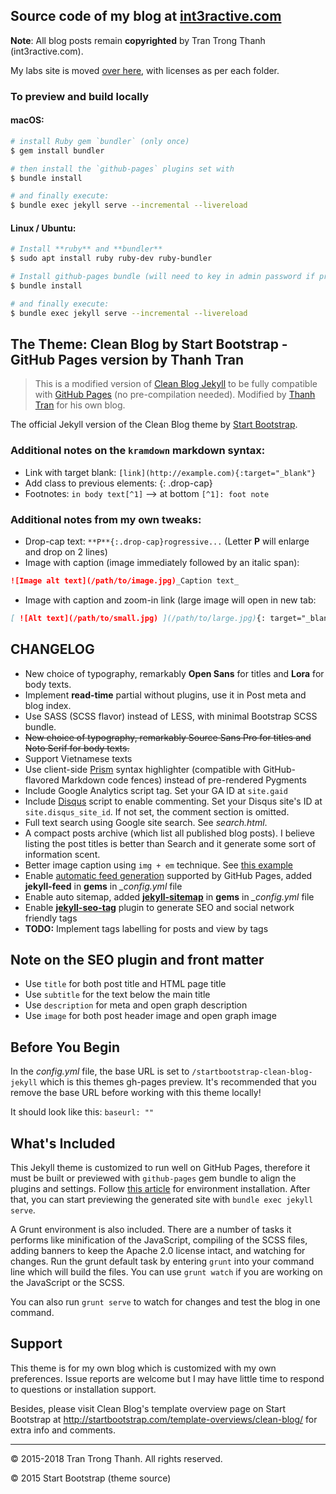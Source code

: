## Source code of my blog at [int3ractive.com](https://int3ractive.com)

**Note**: All blog posts remain **copyrighted** by Tran Trong Thanh (int3ractive.com).

My labs site is moved [over here](https://github.com/trongthanh/labs.int3ractive.com), with licenses as per each folder.

### To preview and build locally

#### macOS:

```sh
# install Ruby gem `bundler` (only once)
$ gem install bundler

# then install the `github-pages` plugins set with
$ bundle install

# and finally execute:
$ bundle exec jekyll serve --incremental --livereload
```

#### Linux / Ubuntu:

```sh
# Install **ruby** and **bundler**
$ sudo apt install ruby ruby-dev ruby-bundler

# Install github-pages bundle (will need to key in admin password if prompt)
$ bundle install

# and finally execute:
$ bundle exec jekyll serve --incremental --livereload
```

## The Theme: Clean Blog by Start Bootstrap - GitHub Pages version by Thanh Tran

> This is a modified version of [Clean Blog Jekyll](https://github.com/IronSummitMedia/startbootstrap-clean-blog-jekyll) to be fully compatible with [GitHub Pages](https://help.github.com/articles/using-jekyll-with-pages/) (no pre-compilation needed). Modified by [Thanh Tran](https://github.com/trongthanh) for his own blog.

The official Jekyll version of the Clean Blog theme by [Start Bootstrap](http://startbootstrap.com/).

### Additional notes on the `kramdown` markdown syntax:

- Link with target blank: `[link](http://example.com){:target="_blank"}`
- Add class to previous elements: {: .drop-cap}
- Footnotes: `in body text[^1]` --> at bottom `[^1]: foot note`

### Additional notes from my own tweaks:

- Drop-cap text: `**P**{:.drop-cap}rogressive...` (Letter **P** will enlarge and drop on 2 lines)
- Image with caption (image immediately followed by an italic span):

```markdown
![Image alt text](/path/to/image.jpg)_Caption text_
```

- Image with caption and zoom-in link (large image will open in new tab:

```markdown
[ ![Alt text](/path/to/small.jpg) ](/path/to/large.jpg){: target="_blank" data-figure="" } \_Caption_
```

## CHANGELOG

- New choice of typography, remarkably **Open Sans** for titles and **Lora** for body texts.
- Implement **read-time** partial without plugins, use it in Post meta and blog index.
- Use SASS (SCSS flavor) instead of LESS, with minimal Bootstrap SCSS bundle.
- ~~New choice of typography, remarkably Source Sans Pro for titles and Noto Serif for body texts.~~
- Support Vietnamese texts
- Use client-side [Prism](http://prismjs.com) syntax highlighter (compatible with GitHub-flavored Markdown code fences) instead of pre-rendered Pygments
- Include Google Analytics script tag. Set your GA ID at `site.gaid`
- Include [Disqus](http://disqus.com) script to enable commenting. Set your Disqus site's ID at `site.disqus_site_id`. If not set, the comment section is omitted.
- Full text search using Google site search. See _search.html_.
- A compact posts archive (which list all published blog posts). I believe listing the post titles is better than Search and it generate some sort of information scent.
- Better image caption using `img + em` technique. See [this example](http://blog.int3ractive.com/startbootstrap-clean-blog-jekyll/2015/08/10/Muc-Toi-Thieu-Cua-Lap-Trinh-Vien-Front-End/)
- Enable [automatic feed generation](https://help.github.com/articles/atom-rss-feeds-for-github-pages/) supported by GitHub Pages, added **jekyll-feed** in **gems** in _\_config.yml_ file
- Enable auto sitemap, added [**jekyll-sitemap**](https://help.github.com/articles/sitemaps-for-github-pages/) in **gems** in _\_config.yml_ file
- Enable [**jekyll-seo-tag**](https://github.com/jekyll/jekyll-seo-tag) plugin to generate SEO and social network friendly tags
- **TODO:** Implement tags labelling for posts and view by tags

## Note on the SEO plugin and front matter

- Use `title` for both post title and HTML page title
- Use `subtitle` for the text below the main title
- Use `description` for meta and open graph description
- Use `image` for both post header image and open graph image

## Before You Begin

In the _config.yml_ file, the base URL is set to `/startbootstrap-clean-blog-jekyll` which is this themes gh-pages preview. It's recommended that you remove the base URL before working with this theme locally!

It should look like this:
`baseurl: ""`

## What's Included

This Jekyll theme is customized to run well on GitHub Pages, therefore it must be built or previewed with `github-pages` gem bundle to align the plugins and settings. Follow [this article](https://help.github.com/articles/using-jekyll-with-pages/#installing-jekyll) for environment installation. After that, you can start previewing the generated site with `bundle exec jekyll serve`.

A Grunt environment is also included. There are a number of tasks it performs like minification of the JavaScript, compiling of the SCSS files, adding banners to keep the Apache 2.0 license intact, and watching for changes. Run the grunt default task by entering `grunt` into your command line which will build the files. You can use `grunt watch` if you are working on the JavaScript or the SCSS.

You can also run `grunt serve` to watch for changes and test the blog in one command.

## Support

This theme is for my own blog which is customized with my own preferences. Issue reports are welcome but I may have little time to respond to questions or installation support.

Besides, please visit Clean Blog's template overview page on Start Bootstrap at http://startbootstrap.com/template-overviews/clean-blog/ for extra info and comments.

---

© 2015-2018 Tran Trong Thanh. All rights reserved.

© 2015 Start Bootstrap (theme source)
